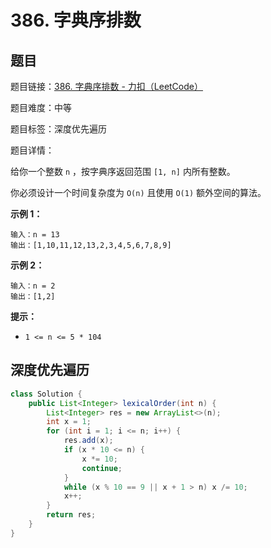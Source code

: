 # 386. 字典序排数

## 题目

题目链接：[386. 字典序排数 - 力扣（LeetCode）](https://leetcode.cn/problems/lexicographical-numbers/description/)

题目难度：中等

题目标签：深度优先遍历

题目详情：

给你一个整数 `n` ，按字典序返回范围 `[1, n]` 内所有整数。

你必须设计一个时间复杂度为 `O(n)` 且使用 `O(1)` 额外空间的算法。

**示例 1：**

```
输入：n = 13
输出：[1,10,11,12,13,2,3,4,5,6,7,8,9]
```

**示例 2：**

```
输入：n = 2
输出：[1,2]
```

**提示：**

- `1 <= n <= 5 * 104`



## 深度优先遍历

``` java
class Solution {
    public List<Integer> lexicalOrder(int n) {
        List<Integer> res = new ArrayList<>(n);
        int x = 1;
        for (int i = 1; i <= n; i++) {
            res.add(x);
            if (x * 10 <= n) {
                x *= 10;
                continue;
            }
            while (x % 10 == 9 || x + 1 > n) x /= 10;
            x++;
        }
        return res;
    }
}
```